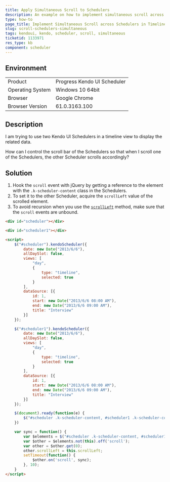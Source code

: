 ```yaml
---
title: Apply Simultaneous Scroll to Schedulers
description: An example on how to implement simultaneous scroll across Kendo UI Schedulers.
type: how-to
page_title: Implement Simultaneous Scroll across Schedulers in Timeline View | Kendo UI Scheduler
slug: scroll-schedulers-simultaneous
tags: kendoui, kendo, scheduler, scroll, simultaneous
ticketid: 1133971
res_type: kb
component: scheduler
---
```


## Environment

<table>
 <tr>
  <td>Product</td>
  <td>Progress Kendo UI Scheduler</td>
 </tr>
 <tr>
  <td>Operating System</td>
  <td>Windows 10 64bit</td>
 </tr>
 <tr>
  <td>Browser</td>
  <td>Google Chrome</td>
 </tr>
 <tr>
  <td>Browser Version</td>
  <td>61.0.3163.100</td>
 </tr>
</table>


## Description

I am trying to use two Kendo UI Schedulers in a timeline view to display the related data.

How can I control the scroll bar of the Schedulers so that when I scroll one of the Schedulers, the other Scheduler scrolls accordingly?

## Solution

1. Hook the `scroll` event with jQuery by getting a reference to the element with the `.k-scheduler-content` class in the Schedulers.
1. To set it to the other Scheduler, acquire the `scrollLeft` value of the scrolled element.
1. To avoid recursion when you use the [`scrollLeft`](https://api.jquery.com/scrollleft/) method, make sure that the `scroll` events are unbound.

``` html
<div id="scheduler"></div>

<div id="scheduler1"></div>

<script>
    $("#scheduler").kendoScheduler({
        date: new Date("2013/6/6"),
        allDaySlot: false,
        views: [
            "day",
            {
                type: "timeline",
                selected: true
            }
        ],
        dataSource: [{
            id: 1,
            start: new Date("2013/6/6 08:00 AM"),
            end: new Date("2013/6/6 09:00 AM"),
            title: "Interview"
        }]
    });

    $("#scheduler1").kendoScheduler({
        date: new Date("2013/6/6"),
        allDaySlot: false,
        views: [
            "day",
            {
                type: "timeline",
                selected: true
            }
        ],
        dataSource: [{
            id: 1,
            start: new Date("2013/6/6 08:00 AM"),
            end: new Date("2013/6/6 09:00 AM"),
            title: "Interview"
        }]
    });

    $(document).ready(function(e) {
        $("#scheduler .k-scheduler-content, #scheduler1 .k-scheduler-content").on('scroll', sync);
    })

    var sync = function() {
        var $elements = $("#scheduler .k-scheduler-content, #scheduler1 .k-scheduler-content");
        var $other = $elements.not(this).off('scroll');
        var other = $other.get(0);
        other.scrollLeft = this.scrollLeft;
        setTimeout(function() {
            $other.on('scroll', sync);
        }, 10);
    }
</script>

```
